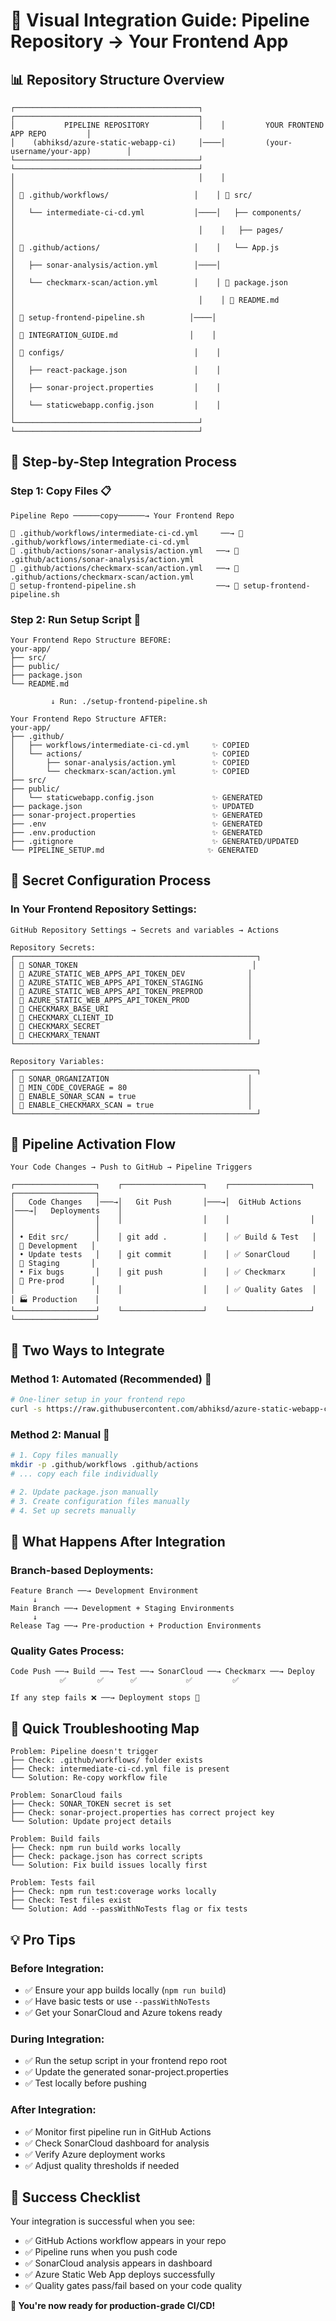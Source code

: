 # 🎯 Visual Integration Guide: Pipeline Repository → Your Frontend App

## 📊 **Repository Structure Overview**

```
┌─────────────────────────────────────────┐    ┌─────────────────────────────────────────┐
│           PIPELINE REPOSITORY           │    │         YOUR FRONTEND APP REPO         │
│    (abhiksd/azure-static-webapp-ci)     │────│         (your-username/your-app)        │
└─────────────────────────────────────────┘    └─────────────────────────────────────────┘
│                                         │    │                                         │
│ 📂 .github/workflows/                   │    │ 📂 src/                                 │
│   └── intermediate-ci-cd.yml           │────│   ├── components/                       │
│                                         │    │   ├── pages/                           │
│ 📂 .github/actions/                     │    │   └── App.js                           │
│   ├── sonar-analysis/action.yml        │────│                                         │
│   └── checkmarx-scan/action.yml        │    │ 📄 package.json                        │
│                                         │    │ 📄 README.md                           │
│ 📄 setup-frontend-pipeline.sh          │────│                                         │
│ 📄 INTEGRATION_GUIDE.md                │    │                                         │
│ 📂 configs/                             │    │                                         │
│   ├── react-package.json               │    │                                         │
│   ├── sonar-project.properties         │    │                                         │
│   └── staticwebapp.config.json         │    │                                         │
└─────────────────────────────────────────┘    └─────────────────────────────────────────┘
```

## 🎯 **Step-by-Step Integration Process**

### **Step 1: Copy Files** 📋
```
Pipeline Repo ──────copy──────→ Your Frontend Repo

📄 .github/workflows/intermediate-ci-cd.yml     ──→ 📄 .github/workflows/intermediate-ci-cd.yml
📄 .github/actions/sonar-analysis/action.yml   ──→ 📄 .github/actions/sonar-analysis/action.yml  
📄 .github/actions/checkmarx-scan/action.yml   ──→ 📄 .github/actions/checkmarx-scan/action.yml
📄 setup-frontend-pipeline.sh                  ──→ 📄 setup-frontend-pipeline.sh
```

### **Step 2: Run Setup Script** 🚀
```
Your Frontend Repo Structure BEFORE:
your-app/
├── src/
├── public/
├── package.json
└── README.md

         ↓ Run: ./setup-frontend-pipeline.sh

Your Frontend Repo Structure AFTER:
your-app/
├── .github/
│   ├── workflows/intermediate-ci-cd.yml     ✨ COPIED
│   └── actions/                             ✨ COPIED
│       ├── sonar-analysis/action.yml        ✨ COPIED
│       └── checkmarx-scan/action.yml        ✨ COPIED
├── src/
├── public/
│   └── staticwebapp.config.json             ✨ GENERATED
├── package.json                             ✨ UPDATED
├── sonar-project.properties                 ✨ GENERATED
├── .env                                     ✨ GENERATED
├── .env.production                          ✨ GENERATED
├── .gitignore                               ✨ GENERATED/UPDATED
└── PIPELINE_SETUP.md                       ✨ GENERATED
```

## 🔑 **Secret Configuration Process**

### **In Your Frontend Repository Settings:**

```
GitHub Repository Settings → Secrets and variables → Actions

Repository Secrets:
┌──────────────────────────────────────────────────────┐
│ 🔐 SONAR_TOKEN                                       │
│ 🔐 AZURE_STATIC_WEB_APPS_API_TOKEN_DEV              │
│ 🔐 AZURE_STATIC_WEB_APPS_API_TOKEN_STAGING          │
│ 🔐 AZURE_STATIC_WEB_APPS_API_TOKEN_PREPROD          │
│ 🔐 AZURE_STATIC_WEB_APPS_API_TOKEN_PROD             │
│ 🔐 CHECKMARX_BASE_URI                               │
│ 🔐 CHECKMARX_CLIENT_ID                              │
│ 🔐 CHECKMARX_SECRET                                 │
│ 🔐 CHECKMARX_TENANT                                 │
└──────────────────────────────────────────────────────┘

Repository Variables:
┌──────────────────────────────────────────────────────┐
│ 📝 SONAR_ORGANIZATION                               │
│ 📝 MIN_CODE_COVERAGE = 80                           │
│ 📝 ENABLE_SONAR_SCAN = true                         │
│ 📝 ENABLE_CHECKMARX_SCAN = true                     │
└──────────────────────────────────────────────────────┘
```

## 🚀 **Pipeline Activation Flow**

```
Your Code Changes → Push to GitHub → Pipeline Triggers

┌──────────────────┐    ┌──────────────────┐    ┌──────────────────┐    ┌──────────────────┐
│   Code Changes   │───→│   Git Push       │───→│  GitHub Actions  │───→│   Deployments    │
│                  │    │                  │    │                  │    │                  │
│ • Edit src/      │    │ git add .        │    │ ✅ Build & Test   │    │ 🔧 Development   │
│ • Update tests   │    │ git commit       │    │ ✅ SonarCloud     │    │ 🧪 Staging       │
│ • Fix bugs       │    │ git push         │    │ ✅ Checkmarx      │    │ 🎯 Pre-prod      │
│                  │    │                  │    │ ✅ Quality Gates  │    │ 🏭 Production    │
└──────────────────┘    └──────────────────┘    └──────────────────┘    └──────────────────┘
```

## 📂 **Two Ways to Integrate**

### **Method 1: Automated (Recommended) 🤖**
```bash
# One-liner setup in your frontend repo
curl -s https://raw.githubusercontent.com/abhiksd/azure-static-webapp-ci/main/setup-frontend-pipeline.sh | bash
```

### **Method 2: Manual 🔧**
```bash
# 1. Copy files manually
mkdir -p .github/workflows .github/actions
# ... copy each file individually

# 2. Update package.json manually  
# 3. Create configuration files manually
# 4. Set up secrets manually
```

## 🎯 **What Happens After Integration**

### **Branch-based Deployments:**
```
Feature Branch ──→ Development Environment
     ↓
Main Branch ──→ Development + Staging Environments  
     ↓
Release Tag ──→ Pre-production + Production Environments
```

### **Quality Gates Process:**
```
Code Push ──→ Build ──→ Test ──→ SonarCloud ──→ Checkmarx ──→ Deploy
           ✅       ✅      ✅           ✅         ✅
                                                          
If any step fails ❌ ──→ Deployment stops 🛑
```

## 🚨 **Quick Troubleshooting Map**

```
Problem: Pipeline doesn't trigger
├── Check: .github/workflows/ folder exists
├── Check: intermediate-ci-cd.yml file is present
└── Solution: Re-copy workflow file

Problem: SonarCloud fails
├── Check: SONAR_TOKEN secret is set
├── Check: sonar-project.properties has correct project key
└── Solution: Update project details

Problem: Build fails
├── Check: npm run build works locally
├── Check: package.json has correct scripts
└── Solution: Fix build issues locally first

Problem: Tests fail
├── Check: npm run test:coverage works locally
├── Check: Test files exist
└── Solution: Add --passWithNoTests flag or fix tests
```

## 💡 **Pro Tips**

### **Before Integration:**
- ✅ Ensure your app builds locally (`npm run build`)
- ✅ Have basic tests or use `--passWithNoTests`
- ✅ Get your SonarCloud and Azure tokens ready

### **During Integration:**
- ✅ Run the setup script in your frontend repo root
- ✅ Update the generated sonar-project.properties
- ✅ Test locally before pushing

### **After Integration:**
- ✅ Monitor first pipeline run in GitHub Actions
- ✅ Check SonarCloud dashboard for analysis
- ✅ Verify Azure deployment works
- ✅ Adjust quality thresholds if needed

## 🎉 **Success Checklist**

Your integration is successful when you see:

- ✅ GitHub Actions workflow appears in your repo
- ✅ Pipeline runs when you push code
- ✅ SonarCloud analysis appears in dashboard
- ✅ Azure Static Web App deploys successfully
- ✅ Quality gates pass/fail based on your code quality

**🚀 You're now ready for production-grade CI/CD!**